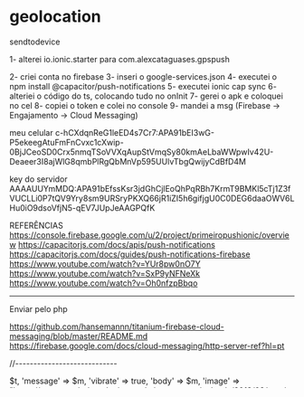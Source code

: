 # geolocation

sendtodevice

1- alterei
io.ionic.starter
para
com.alexcataguases.gpspush

2- criei conta no firebase
3- inseri o google-services.json
4- executei o npm install @capacitor/push-notifications
5- executei ionic cap sync
6- alteriei o código do ts, colocando tudo no onInit
7- gerei o apk e coloquei no cel
8- copiei o token e colei no console
9- mandei a msg (Firebase -> Engajamento -> Cloud Messaging)

meu celular
c-hCXdqnReG1leED4s7Cr7:APA91bEI3wG-P5ekeegAtuFmFnCvxc1cXwip-0BjJCeoSD0Crx5nmqTSoVVXqAupStVmqSy80kmAeLbaWWpwIv42U-Deaeer3I8ajWlG8qmbPlRgQbMnVp595UUlvTbgQwijyCdBfD4M

key do servidor
AAAAUUYmMDQ:APA91bEfssKsr3jdGhCjlEoQhPqRBh7KrmT9BMKl5cTj1Z3fVUCLLi0P7tQV9Yry8sm9URSryPKXQ66jR1iZI5h6gifjgU0C0DEG6daaOWV6LHu0iO9dsoVfjN5-qEV7JUpJeAAGPQfK


REFERÊNCIAS
https://console.firebase.google.com/u/2/project/primeiropushionic/overview
https://capacitorjs.com/docs/apis/push-notifications
https://capacitorjs.com/docs/guides/push-notifications-firebase
https://www.youtube.com/watch?v=YUr8pw0nO7Y
https://www.youtube.com/watch?v=SxP9yNFNeXk
https://www.youtube.com/watch?v=Oh0nfzpBbqo

--------------------

Enviar pelo php

https://github.com/hansemannn/titanium-firebase-cloud-messaging/blob/master/README.md
https://firebase.google.com/docs/cloud-messaging/http-server-ref?hl=pt


//----------------------------

<?php
function enviar($r, $t, $m)
    {
    // API access key from Google API's Console
        if (!defined('API_ACCESS_KEY')) define( 'API_ACCESS_KEY', 'AAAAUUYmMDQ:APA91bEfssKsr3jdGhCjlEoQhPqRBh7KrmT9BMKl5cTj1Z3fVUCLLi0P7tQV9Yry8sm9URSryPKXQ66jR1iZI5h6gifjgU0C0DEG6daaOWV6LHu0iO9dsoVfjN5-qEV7JUpJeAAGPQfK' );
        $tokenarray = array($r);
        // prep the bundle
        $msg = array
        (
            'title'     => $t,
            'message'     => $m,
            'vibrate'   => true,
             'body'  => $m,
             'image' => "https://www.togniodontologia.com.br/wp-content/uploads/2018/08/togni-1.jpg",
            'force_show_in_foreground'=> true,
            'sound'     => 1

        );
        $fields = array
        (
            'registration_ids'     => $tokenarray,
            'data'            => $msg,
            'notification'          => $msg,
            'badge'            => 2
        );

        $headers = array
        (
            'Authorization: key=' . API_ACCESS_KEY,
            'Content-Type: application/json'
        );

        $ch = curl_init();
        curl_setopt( $ch,CURLOPT_URL, 'https://fcm.googleapis.com/fcm/send' );
        curl_setopt( $ch,CURLOPT_POST, true );
        curl_setopt( $ch,CURLOPT_HTTPHEADER, $headers );
        curl_setopt( $ch,CURLOPT_RETURNTRANSFER, true );
        curl_setopt( $ch,CURLOPT_SSL_VERIFYPEER, false );
        curl_setopt( $ch,CURLOPT_POSTFIELDS, json_encode( $fields ) );
        $result = curl_exec($ch );
        echo $result;
        curl_close( $ch );
        
    }

enviar("c-hCXdqnReG1leED4s7Cr7:APA91bEI3wG-P5ekeegAtuFmFnCvxc1cXwip-0BjJCeoSD0Crx5nmqTSoVVXqAupStVmqSy80kmAeLbaWWpwIv42U-Deaeer3I8ajWlG8qmbPlRgQbMnVp595UUlvTbgQwijyCdBfD4M", "titulo msg php", "msg php feita agora");
?>






